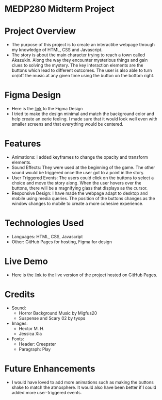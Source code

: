 # MEDP280 Midterm Project
# Project Overview
- The purpose of this project is to create an interactibe webpage through my knowledge of HTML, CSS and Javascript.
- The story is about the main character trying to reach a town called Akazukin. Along the way they encounter mysterious things and gain clues to solving the mystery. The key interaction elements are the buttons which lead to different outcomes. The user is also able to turn on/off the music at any given time using the button on the bottom right.

# Figma Design
- Here is the [link](https://www.figma.com/design/aA98Ra2eDkqWZMToMs3PFl/Mystery-at-Akazukin?node-id=0-1&t=CZy1h4CTx1OCIBCq-1) to the Figma Design
- I tried to make the design minimal and match the background color and help create an eerie feeling. I made sure that it would look well even with smaller screens and that everything would be centered.

# Features
- Animations: I added keyframes to change the opacity and transform elements.
- Sound Effects: They were used at the beginning of the game. The other sound would be triggered once the user got to a point in the story.
- User Triggered Events: The users could click on the buttons to select a choice and move the story along. When the user hovers over the buttons, there will be a magnifying glass that displays as the cursor.
- Responsive Design: I have made the webpage adapt to desktop and mobile using media queries. The position of the buttons changes as the window changes to mobile to create a more cohesive experience.

# Technologies Used
- Languages: HTML, CSS, Javascript
- Other: GitHub Pages for hosting, Figma for design

# Live Demo
- Here is the [link](https://jessx7.github.io/Midterm-Project/) to the live version of the project hosted on GitHub Pages.

# Credits
- Sound: 
  - Horror Background Music by Migfus20
  - Suspense and Scary 02 by tyops
- Images:
  - Hector M. H.
  - Jessica Xia
- Fonts:
  - Header: Creepster
  - Paragraph: Play

# Future Enhancements 
- I would have loved to add more animations such as making the buttons shake to match the atmosphere. It would also have been better if I could added more user-triggered events.
